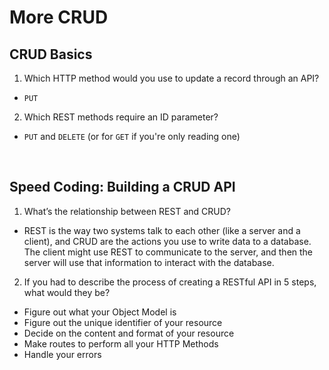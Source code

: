 # More CRUD

## CRUD Basics
1. Which HTTP method would you use to update a record through an API?
* `PUT`
2. Which REST methods require an ID parameter?
* `PUT` and `DELETE` (or for `GET` if you're only reading one)

<br/>

## Speed Coding: Building a CRUD API
1. What’s the relationship between REST and CRUD?
* REST is the way two systems talk to each other (like a server and a client), and CRUD are the actions you use to write data to a database. The client might use REST to communicate to the server, and then the server will use that information to interact with the database. 
2. If you had to describe the process of creating a RESTful API in 5 steps, what would they be?
* Figure out what your Object Model is
* Figure out the unique identifier of your resource
* Decide on the content and format of your resource
* Make routes to perform all your HTTP Methods
* Handle your errors